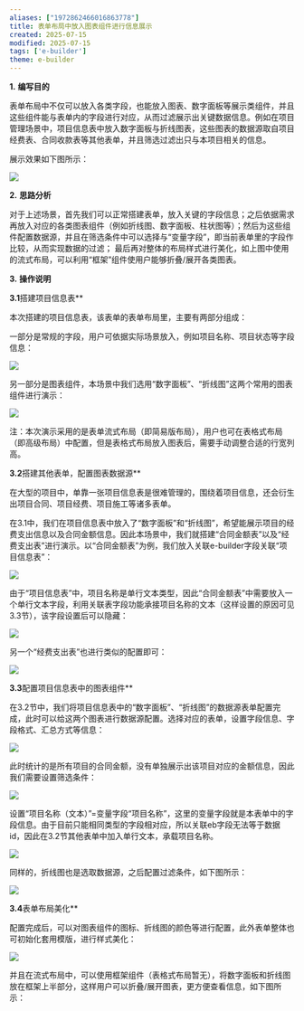 ```yaml
---
aliases: ["1972862466016863778"]
title: 表单布局中放入图表组件进行信息展示
created: 2025-07-15
modified: 2025-07-15
tags: ['e-builder']
theme: e-builder
---
```


**1.** **编写目的**

表单布局中不仅可以放入各类字段，也能放入图表、数字面板等展示类组件，并且这些组件能与表单内的字段进行对应，从而过滤展示出关键数据信息。例如在项目管理场景中，项目信息表中放入数字面板与折线图表，这些图表的数据源取自项目经费表、合同收款表等其他表单，并且筛选过滤出只与本项目相关的信息。

展示效果如下图所示：

![](https://myhelpdoc.oss-cn-heyuan.aliyuncs.com/mdimages/d6d1be9ac20d56dc39795d38beece974.jpg)

**2.** **思路分析**

对于上述场景，首先我们可以正常搭建表单，放入关键的字段信息；之后依据需求再放入对应的各类图表组件（例如折线图、数字面板、柱状图等）；然后为这些组件配置数据源，并且在筛选条件中可以选择与“变量字段”，即当前表单里的字段作比较，从而实现数据的过滤； 最后再对整体的布局样式进行美化，如上图中使用的流式布局，可以利用“框架”组件使用户能够折叠/展开各类图表。

**3.** **操作说明**

**3.1**搭建项目信息表**

本次搭建的项目信息表，该表单的表单布局里，主要有两部分组成：

一部分是常规的字段，用户可依据实际场景放入，例如项目名称、项目状态等字段信息：

![](https://myhelpdoc.oss-cn-heyuan.aliyuncs.com/mdimages/17178eea154b10efb7782ea988c40eb5.jpg)

另一部分是图表组件，本场景中我们选用“数字面板”、“折线图”这两个常用的图表组件进行演示：

![](https://myhelpdoc.oss-cn-heyuan.aliyuncs.com/mdimages/b30b261756eba2c3207dd43395e0c79d.jpg)

注：本次演示采用的是表单流式布局（即简易版布局），用户也可在表格式布局（即高级布局）中配置，但是表格式布局放入图表后，需要手动调整合适的行宽列高。

**3.2**搭建其他表单，配置图表数据源**

在大型的项目中，单靠一张项目信息表是很难管理的，围绕着项目信息，还会衍生出项目合同、项目经费、项目施工等诸多表单。

在3.1中，我们在项目信息表中放入了“数字面板”和“折线图”，希望能展示项目的经费支出信息以及合同金额信息。因此本场景中，我们就搭建“合同金额表”以及“经费支出表”进行演示。以“合同金额表”为例，我们放入关联e-builder字段关联“项目信息表”：

![](https://myhelpdoc.oss-cn-heyuan.aliyuncs.com/mdimages/52299a5f8705ff98af041a29244ce039.jpg)

由于“项目信息表”中，项目名称是单行文本类型，因此“合同金额表”中需要放入一个单行文本字段，利用关联表字段功能承接项目名称的文本（这样设置的原因可见3.3节），该字段设置后可以隐藏：

![](https://myhelpdoc.oss-cn-heyuan.aliyuncs.com/mdimages/9549fd8ef1f54a771f702b634ba22d03.jpg)

另一个“经费支出表”也进行类似的配置即可：

![](https://myhelpdoc.oss-cn-heyuan.aliyuncs.com/mdimages/01a77368086e845846216f22c53a3224.jpg)

**3.3**配置项目信息表中的图表组件**

在3.2节中，我们将项目信息表中的“数字面板”、“折线图”的数据源表单配置完成，此时可以给这两个图表进行数据源配置。选择对应的表单，设置字段信息、字段格式、汇总方式等信息：

![](https://myhelpdoc.oss-cn-heyuan.aliyuncs.com/mdimages/3e85500d1543ce65b80810ae72218df3.jpg)

此时统计的是所有项目的合同金额，没有单独展示出该项目对应的金额信息，因此我们需要设置筛选条件：

![](https://myhelpdoc.oss-cn-heyuan.aliyuncs.com/mdimages/e99c9e5b973e0db1014700e3191f7325.jpg)

设置“项目名称（文本）”=变量字段“项目名称”，这里的变量字段就是本表单中的字段信息。由于目前只能相同类型的字段相对应，所以关联eb字段无法等于数据id，因此在3.2节其他表单中加入单行文本，承载项目名称。

![](https://myhelpdoc.oss-cn-heyuan.aliyuncs.com/mdimages/c348570c01d40de651810a9c002da89a.jpg)

同样的，折线图也是选取数据源，之后配置过滤条件，如下图所示：

![](https://myhelpdoc.oss-cn-heyuan.aliyuncs.com/mdimages/09e8077fe0e249024726bc3a612d3114.jpg)

**3.4**表单布局美化**

配置完成后，可以对图表组件的图标、折线图的颜色等进行配置，此外表单整体也可初始化套用模版，进行样式美化：

![](https://myhelpdoc.oss-cn-heyuan.aliyuncs.com/mdimages/a9263ac61c370fb59b33ce100cc80d16.jpg)

并且在流式布局中，可以使用框架组件（表格式布局暂无），将数字面板和折线图放在框架上半部分，这样用户可以折叠/展开图表，更方便查看信息，如下图所示：

